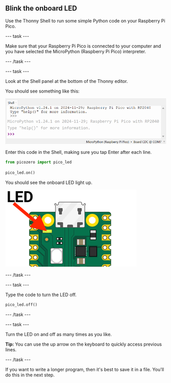 ## Blink the onboard LED

Use the Thonny Shell to run some simple Python code on your Raspberry Pi Pico.

--- task ---

Make sure that your Raspberry Pi Pico is connected to your computer and you have selected the MicroPython (Raspberry Pi Pico) interpreter.

--- /task ---

--- task ---

Look at the Shell panel at the bottom of the Thonny editor. 

You should see something like this:

![REPL initial connection messages](images/repl-connected.png)

Enter this code in the Shell, making sure you tap Enter after each line.

``` python
from picozero import pico_led

pico_led.on()
```

You should see the onboard LED light up. 

![Onboard LED on](images/Pico-onboard-LED.png)

--- /task ---

--- task ---

Type the code to turn the LED off.

``` python
pico_led.off()
```

--- /task ---

--- task ---

Turn the LED on and off as many times as you like. 

**Tip:** You can use the up arrow on the keyboard to quickly access previous lines. 

--- /task ---

If you want to write a longer program, then it's best to save it in a file. You'll do this in the next step.
